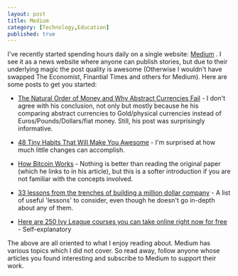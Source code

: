 ```yaml
---
layout: post
title: Medium
category: [Technology,Education]
published: true
---
```


I've recently started spending hours daily on a single website: [Medium](https://medium.com) . I see it as a news website where anyone can publish stories, but due to their underlying magic the post quality is awesome (Otherwise I wouldn't have swapped The Economist, Finantial Times and others for Medium). Here are some posts to get you started:

- [The Natural Order of Money and Why Abstract Currencies Fail](https://medium.com/@roysebag/the-natural-order-of-money-and-why-abstract-currencies-fail-aad5f9f8cf89) - I don't agree with his conclusion, not only but mostly because he his comparing abstract currencies to Gold/physical currencies instead of Euros/Pounds/Dollars/fiat money. Still, his post was surprisingly informative.

- [48 Tiny Habits That Will Make You Awesome](https://medium.com/personal-growth/48-tiny-habits-that-will-make-you-awesome-d8e3959840c8) - I'm surprised at how much little changes can accomplish.

<!--excerpt ends here-->

- [How Bitcoin Works](https://column.st/how-bitcoin-works-efab68f17558) - Nothing is better than reading the original paper (which he links to in his article), but this is a softer introduction if you are not familiar with the concepts involved.

- [33 lessons from the trenches of building a million dollar company](https://blog.baremetrics.com/33-lessons-from-the-trenches-of-building-a-million-dollar-company-9685fa7811bb) - A list of useful 'lessons' to consider, even though he doesn't go in-depth about any of them.

- [Here are 250 Ivy League courses you can take online right now for free](https://medium.freecodecamp.com/ivy-league-free-online-courses-a0d7ae675869) - Self-explanatory

The above are all oriented to what I enjoy reading about. Medium has various topics which I did not cover. So read away, follow anyone whose articles you found interesting and subscribe to Medium to support their work.